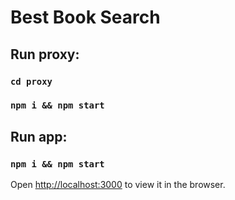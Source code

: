 # Best Book Search

## Run proxy:

### `cd proxy`
### `npm i && npm start`

## Run app:

### `npm i && npm start`
Open [http://localhost:3000](http://localhost:3000) to view it in the browser.
